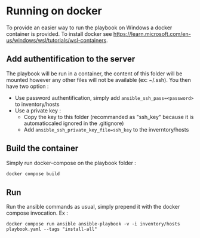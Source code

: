 # Running on docker
To provide an easier way to run the playbook on Windows a docker container is provided.
To install docker see https://learn.microsoft.com/en-us/windows/wsl/tutorials/wsl-containers.

## Add authentification to the server
The playbook will be run in a container, the content of this folder will be mounted however any other files will not be available (ex: ~/.ssh). You then have two option : 
- Use password authentification, simply add `ansible_ssh_pass=<password>` to inventory/hosts
- Use a private key : 
  - Copy the key to this folder (recommanded as "ssh_key" because it is automaticcaled ignored in the .gitignore)
  - Add `ansible_ssh_private_key_file=ssh_key` to the inverntory/hosts

## Build the container
Simply run docker-compose on the playbook folder :
```bash
docker compose build
```

## Run
Run the ansible commands as usual, simply prepend it with the docker compose invocation. Ex : 
```
docker compose run ansible ansible-playbook -v -i inventory/hosts playbook.yaml --tags "install-all"
```

